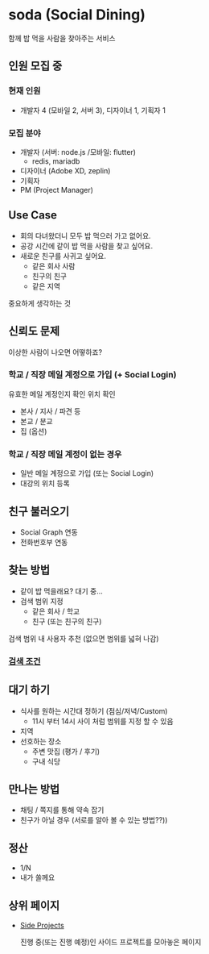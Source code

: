 # soda (Social Dining)

함께 밥 먹을 사람을 찾아주는 서비스

## 인원 모집 중

### 현재 인원
  - 개발자 4 (모바일 2, 서버 3), 디자이너 1, 기획자 1
  
### 모집 분야
  - 개발자 (서버: node.js /모바일: flutter)
    - redis, mariadb
  - 디자이너 (Adobe XD, zeplin)
  - 기획자
  - PM (Project Manager)

## Use Case

  - 회의 다녀왔더니 모두 밥 먹으러 가고 없어요.
  - 공강 시간에 같이 밥 먹을 사람을 찾고 싶어요.
  - 새로운 친구를 사귀고 싶어요.
    - 같은 회사 사람
    - 친구의 친구
    - 같은 지역

중요하게 생각하는 것

## 신뢰도 문제

이상한 사람이 나오면 어떻하죠?

### 학교 / 직장 메일 계정으로 가입 (+ Social Login)

유효한 메일 계정인지 확인
위치 확인
  - 본사 / 지사 / 파견 등
  - 본교 / 분교
  - 집 (옵션)

### 학교 / 직장 메일 계정이 없는 경우

  - 일반 메일 계정으로 가입 (또는 Social Login)
  - 대강의 위치 등록

## 친구 불러오기

  - Social Graph 연동
  - 전화번호부 연동

## 찾는 방법

  - 같이 밥 먹을래요? 대기 중...
  - 검색 범위 지정
    - 같은 회사 / 학교
    - 친구 (또는 친구의 친구)
  
  검색 범위 내 사용자 추천 (없으면 범위를 넓혀 나감)

### [검색 조건](docs/Search.md)

## 대기 하기

  - 식사를 원하는 시간대 정하기 (점심/저녁/Custom)
    - 11시 부터 14시 사이 처럼 범위를 지정 할 수 있음
  - 지역
  - 선호하는 장소
    - 주변 맛집 (평가 / 후기)
    - 구내 식당
    
## 만나는 방법

  - 채팅 / 쪽지를 통해 약속 잡기
  - 친구가 아닐 경우 (서로를 알아 볼 수 있는 방법??))

## 정산

  - 1/N
  - 내가 쏠께요
  
## 상위 페이지

  - [Side Projects](https://daclouds.github.io/side-projects/)

    진행 중(또는 진행 예정)인 사이드 프로젝트를 모아놓은 페이지



